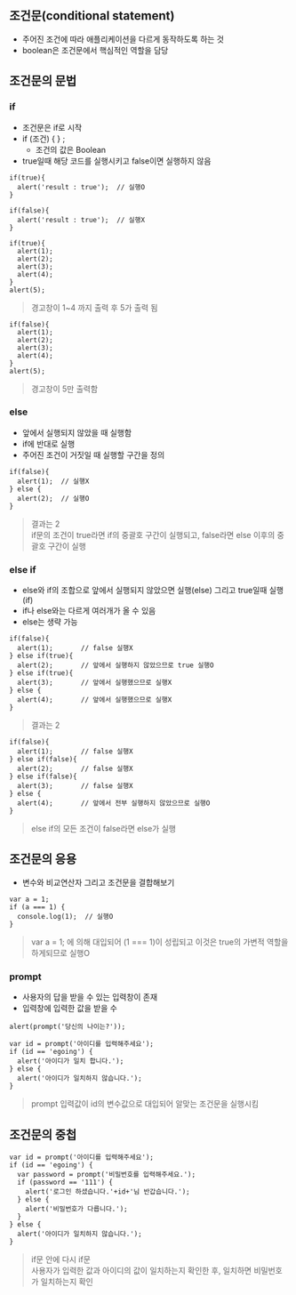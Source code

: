 ## 조건문(conditional statement)
- 주어진 조건에 따라 애플리케이션을 다르게 동작하도록 하는 것
- boolean은 조건문에서 핵심적인 역할을 담당

## 조건문의 문법
### if
- 조건문은 if로 시작
- if (조건) { } ;
	- 조건의 값은 Boolean
- true일때 해당 코드를 실행시키고 false이면 실행하지 않음
```
if(true){
  alert('result : true');  // 실행O
}

if(false){
  alert('result : true');  // 실행X
}
```
```
if(true){
  alert(1);
  alert(2);
  alert(3);
  alert(4);
}
alert(5);
```
> 경고창이 1~4 까지 출력 후 5가 출력 됨
```
if(false){
  alert(1);
  alert(2);
  alert(3);
  alert(4);
}
alert(5);
```
> 경고창이 5만 출력함

### else
- 앞에서 실행되지 않았을 때 실행함
- if에 반대로 실행
- 주어진 조건이 거짓일 때 실행할 구간을 정의
```
if(false){
  alert(1);  // 실행X
} else {
  alert(2);  // 실행O
}
```
> 결과는 2<br/>if문의 조건이 true라면 if의 중괄호 구간이 실행되고, false라면 else 이후의 중괄호 구간이 실행


### else if
- else와 if의 조합으로 앞에서 실행되지 않았으면 실행(else) 그리고 true일때 실행(if)
- if나 else와는 다르게 여러개가 올 수 있음
- else는 생략 가능
```
if(false){
  alert(1);       // false 실행X
} else if(true){
  alert(2);       // 앞에서 실행하지 않았으므로 true 실행O
} else if(true){
  alert(3);       // 앞에서 실행했으므로 실행X
} else {
  alert(4);       // 앞에서 실행했으므로 실행X
}
```
> 결과는 2

```
if(false){
  alert(1);       // false 실행X
} else if(false){
  alert(2);       // false 실행X
} else if(false){
  alert(3);       // false 실행X
} else {
  alert(4);       // 앞에서 전부 실행하지 않았으므로 실행O
}
```
>  else if의 모든 조건이 false라면 else가 실행


## 조건문의 응용
-  변수와 비교연산자 그리고 조건문을 결합해보기

```
var a = 1;
if (a === 1) {
  console.log(1);  // 실행O
}
```
> var a = 1; 에 의해 대입되어 (1 === 1)이 성립되고 이것은 true의 가변적 역할을 하게되므로 실행O


### prompt
- 사용자의 답을 받을 수 있는 입력창이 존재
- 입력창에 입력한 값을 받을 수 
```
alert(prompt('당신의 나이는?'));
```
```
var id = prompt('아이디를 입력해주세요');
if (id == 'egoing') {		
  alert('아이디가 일치 합니다.');
} else {
  alert('아이디가 일치하지 않습니다.');
}
```
> prompt 입력값이 id의 변수값으로 대입되어 알맞는 조건문을 실행시킴


## 조건문의 중첩
```
var id = prompt('아이디를 입력해주세요');
if (id == 'egoing') {
  var password = prompt('비밀번호를 입력해주세요.');
  if (password == '111') {
    alert('로그인 하셨습니다.'+id+'님 반갑습니다.');
  } else {
    alert('비밀번호가 다릅니다.');
  }		
} else {
  alert('아이디가 일치하지 않습니다.');
}
```
> if문 안에 다시 if문<br/>사용자가 입력한 값과 아이디의 값이 일치하는지 확인한 후, 일치하면 비밀번호가 일치하는지 확인
